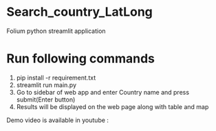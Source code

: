 # Search_country_LatLong
Folium python streamlit application

# Run following commands 
1. pip install -r requirement.txt
2. streamlit run main.py
3. Go to sidebar of web app and enter Country name and press submit(Enter button)
4. Results will be displayed on the web page along with table and map


Demo video is available in youtube : 
